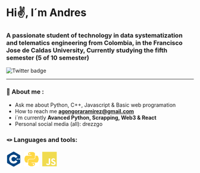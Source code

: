 <div id="header" aling="center">
    <h1 aling="center">Hi✌️, I´m Andres</h1>
    <h3 aling="center">A passionate student of technology in data systematization and telematics engineering
        from Colombia, in the Francisco Jose de Caldas University, Currently studying the fifth semester (5 of 10 semester)
    </h3>
</div>

<div id="badges" aling="center"
    <a href="https://twitter.com/drezzgo" target="_blank">
        <img src="https://img.shields.io/twitter/url?color=blue&label=twitter&logo=Twitter&style=for-the-badge&url=https%3A%2F%2Fmobile.twitter.com%2Fdrezzgo" 
        alt="Twitter badge"/>
    </a>
</div>

---

### 🐲 About me :
- Ask me about Python, C++, Javascript & Basic web programation
- How to reach me **agongoraramirez@gmail.com**
- i´m currently **Avanced Python, Scrapping, Web3 & React**
- Personal social media (all): drezzgo

<div align="left"> 
    <h3>🪢 Languages and tools:</h3>
    <div>
         <img src="https://github.com/devicons/devicon/blob/master/icons/cplusplus/cplusplus-plain.svg" title="c++" alt="cplusplus"
         width="40" height="40"/>&nbsp;
         <img src="https://github.com/devicons/devicon/blob/master/icons/python/python-plain.svg" title="python" alt="python"
         width="40" height="40"/>&nbsp;
         <img src="https://github.com/devicons/devicon/blob/master/icons/javascript/javascript-plain.svg" title="javascript" alt="javascript"
         width="40" height="40"/>&nbsp;
    </div>
</div>
